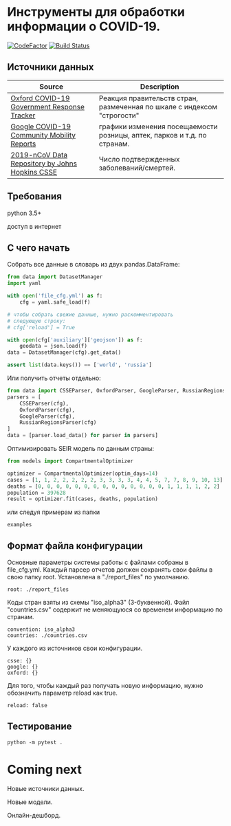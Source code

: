 # Инструменты для обработки информации о COVID-19.

[![CodeFactor](https://www.codefactor.io/repository/github/spaced0ge/covid-19-tools/badge)](https://www.codefactor.io/repository/github/spaced0ge/covid-19-tools)
[![Build Status](https://travis-ci.com/SpaceD0ge/COVID-19-tools.svg?branch=master)](https://travis-ci.com/SpaceD0ge/COVID-19-tools)

## Источники данных
| Source | Description |
| --- | --- |
| [Oxford COVID-19 Government Response Tracker](https://www.bsg.ox.ac.uk/research/research-projects/oxford-covid-19-government-response-tracker) | Реакция правительств стран, размеченная по шкале с индексом "строгости"|
| [Google COVID-19 Community Mobility Reports](https://www.google.com/covid19/mobility/) | графики изменения посещаемости розницы, аптек, парков и т.д. по странам. |
| [2019-nCoV Data Repository by Johns Hopkins CSSE](https://github.com/CSSEGISandData/COVID-19/) | Число подтвержденных заболеваний/смертей. |

## Требования

python 3.5+

доступ в интернет

## С чего начать

Собрать все данные в словарь из двух pandas.DataFrame:
```python
from data import DatasetManager
import yaml

with open('file_cfg.yml') as f:
    cfg = yaml.safe_load(f)

# чтобы собрать свежие данные, нужно раскомментировать
# следующую строку:
# cfg['reload'] = True

with open(cfg['auxiliary']['geojson']) as f:
    geodata = json.load(f)
data = DatasetManager(cfg).get_data()

assert list(data.keys()) == ['world', 'russia']
```

Или получить отчеты отдельно:
```python
from data import CSSEParser, OxfordParser, GoogleParser, RussianRegionsParser
parsers = [
	CSSEParser(cfg),
	OxfordParser(cfg),
	GoogleParser(cfg),
	RussianRegionsParser(cfg)
]
data = [parser.load_data() for parser in parsers]
```

Оптимизировать SEIR модель по данным страны:
```python
from models import CompartmentalOptimizer

optimizer = CompartmentalOptimizer(optim_days=14)
cases = [1, 1, 2, 2, 2, 2, 2, 3, 3, 3, 3, 4, 4, 5, 7, 7, 8, 9, 10, 13]
deaths = [0, 0, 0, 0, 0, 0, 0, 0, 0, 0, 0, 0, 0, 0, 1, 1, 1, 1, 2, 2]
population = 397628
result = optimizer.fit(cases, deaths, population)
```
или следуя примерам из папки

	examples

## Формат файла конфигурации

Основные параметры системы работы с файлами собраны в file_cfg.yml.
Каждый парсер отчетов должен сохранять свои файлы в свою папку root. Установлена в "./report_files" по умолчанию.
 
	root: ./report_files

Коды стран взяты из схемы "iso_alpha3" (3-буквенной). Файл "countries.csv" содержит не меняющуюся со временем
информацию по странам.

	convention: iso_alpha3
	countries: ./countries.csv

У каждого из источников свои конфигурации.

	csse: {}
	google: {}
	oxford: {}

Для того, чтобы каждый раз получать новую информацию, нужно обозначить параметр reload как true.

	reload: false


## Тестирование

	python -m pytest .

# Coming next
Новые источники данных.

Новые модели.

Онлайн-дешборд.